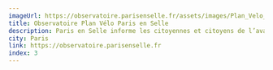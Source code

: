 ```yaml
---
imageUrl: https://observatoire.parisenselle.fr/assets/images/Plan_Velo_2021_2026_small.png
title: Observatoire Plan Vélo Paris en Selle
description: Paris en Selle informe les citoyennes et citoyens de l’avancement du programme municipal d’amélioration des conditions de circulation à vélo dans la capitale.
city: Paris
link: https://observatoire.parisenselle.fr
index: 3
---
```

